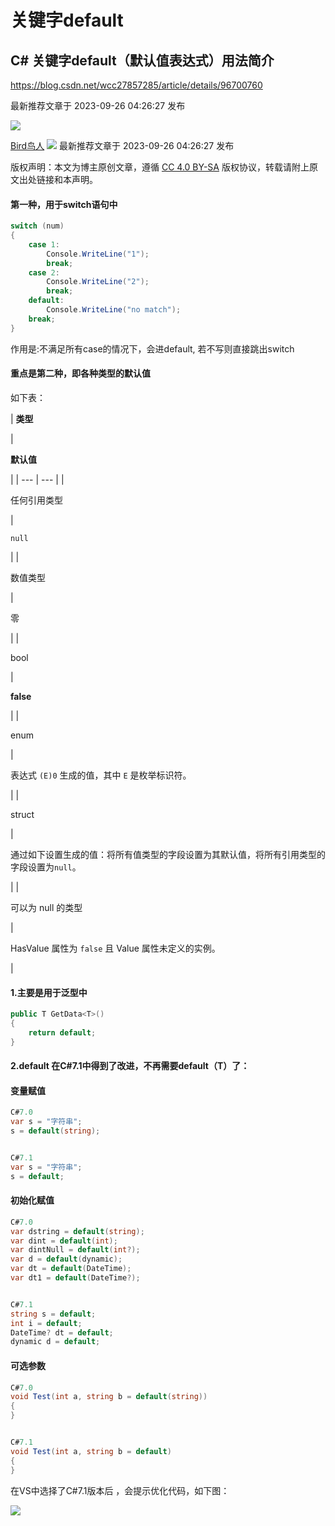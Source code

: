 # 关键字default

## C# 关键字default（默认值表达式）用法简介

https://blog.csdn.net/wcc27857285/article/details/96700760

最新推荐文章于 2023-09-26 04:26:27 发布

![](https://csdnimg.cn/release/blogv2/dist/pc/img/original.png)

[Bird鸟人](https://blog.csdn.net/wcc27857285 "Bird鸟人") ![](https://csdnimg.cn/release/blogv2/dist/pc/img/newCurrentTime2.png) 最新推荐文章于 2023-09-26 04:26:27 发布

版权声明：本文为博主原创文章，遵循 [CC 4.0 BY-SA](http://creativecommons.org/licenses/by-sa/4.0/) 版权协议，转载请附上原文出处链接和本声明。

#### 第一种，用于switch语句中

```cs
switch (num)
{
    case 1:
        Console.WriteLine("1");
        break;
    case 2:
        Console.WriteLine("2");
        break;
    default:
        Console.WriteLine("no match");
    break;
}
```

作用是:不满足所有case的情况下，会进default, 若不写则直接跳出switch

#### 重点是第二种，即各种类型的默认值

如下表：

| 
**类型**

 | 

**默认值**

 |
| --- | --- |
| 

任何引用类型

 | 

`null`

 |
| 

数值类型

 | 

零

 |
| 

bool

 | 

**false**

 |
| 

enum

 | 

表达式 `(E)0` 生成的值，其中 `E` 是枚举标识符。

 |
| 

struct

 | 

通过如下设置生成的值：将所有值类型的字段设置为其默认值，将所有引用类型的字段设置为`null`。

 |
| 

可以为 null 的类型

 | 

HasValue 属性为 `false` 且 Value 属性未定义的实例。

 |

#### 1.主要是用于泛型中

```cs
public T GetData<T>()
{
    return default;
}
```

#### 2.default 在C#7.1中得到了改进，不再需要default（T）了：

#### 变量赋值

```cs
C#7.0
var s = "字符串"; 
s = default(string); 


C#7.1
var s = "字符串"; 
s = default;
```

#### 初始化赋值

```cs
C#7.0
var dstring = default(string); 
var dint = default(int); 
var dintNull = default(int?); 
var d = default(dynamic); 
var dt = default(DateTime); 
var dt1 = default(DateTime?);


C#7.1
string s = default; 
int i = default; 
DateTime? dt = default; 
dynamic d = default;
```

#### 可选参数

```cs
C#7.0
void Test(int a, string b = default(string)) 
{
}


C#7.1
void Test(int a, string b = default) 
{
}
```

在VS中选择了C#7.1版本后 ，会提示优化代码，如下图：

![](https://img-blog.csdnimg.cn/20190721103850527.png?x-oss-process=image/watermark,type_ZmFuZ3poZW5naGVpdGk,shadow_10,text_aHR0cHM6Ly9ibG9nLmNzZG4ubmV0L3djYzI3ODU3Mjg1,size_16,color_FFFFFF,t_70)